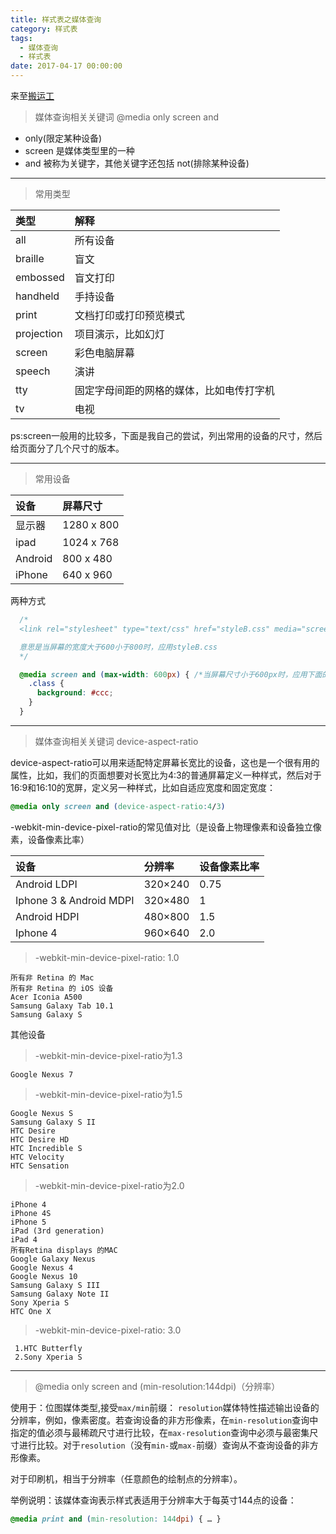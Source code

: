 ```yaml
---
title: 样式表之媒体查询
category: 样式表
tags:
  - 媒体查询
  - 样式表
date: 2017-04-17 00:00:00
---
```


来至[搬运工](http://www.cnblogs.com/tdalcn/p/3512140.html)

> 媒体查询相关关键词 @media only screen and


  * only(限定某种设备)
  * screen 是媒体类型里的一种
  * and 被称为关键字，其他关键字还包括 not(排除某种设备)
***
<!-- more -->

> 常用类型

|类型	|解释
| :-------- | :-----|   
|all |所有设备
|braille |盲文
|embossed |盲文打印
|handheld |手持设备
|print	|文档打印或打印预览模式
|projection |项目演示，比如幻灯
|screen |彩色电脑屏幕
|speech |演讲
|tty |固定字母间距的网格的媒体，比如电传打字机
|tv |电视

ps:screen一般用的比较多，下面是我自己的尝试，列出常用的设备的尺寸，然后给页面分了几个尺寸的版本。
***

>  常用设备

|设备	|屏幕尺寸
| :-------- | :-----|
|显示器|1280 x 800
|ipad |1024 x 768
|Android |800 x 480
|iPhone |640 x 960

两种方式
```css
  /*
  <link rel="stylesheet" type="text/css" href="styleB.css" media="screen and (min-width: 600px) and (max-width: 800px)">

  意思是当屏幕的宽度大于600小于800时，应用styleB.css
  */

  @media screen and (max-width: 600px) { /*当屏幕尺寸小于600px时，应用下面的CSS样式*/
    .class {
      background: #ccc;
    }
  }
```

***
> 媒体查询相关关键词 device-aspect-ratio

  device-aspect-ratio可以用来适配特定屏幕长宽比的设备，这也是一个很有用的属性，比如，我们的页面想要对长宽比为4:3的普通屏幕定义一种样式，然后对于16:9和16:10的宽屏，定义另一种样式，比如自适应宽度和固定宽度：
```css
@media only screen and (device-aspect-ratio:4/3)
```
-webkit-min-device-pixel-ratio的常见值对比（是设备上物理像素和设备独立像素，设备像素比率）

|设备	   |分辨率	   |设备像素比率
| :--------   | :-----   | :---- |
|Android LDPI	|320×240	|0.75
|Iphone 3 & Android MDPI	|320×480	|1
|Android HDPI	|480×800	|1.5
|Iphone 4	|960×640	|2.0

> -webkit-min-device-pixel-ratio: 1.0

    所有非 Retina 的 Mac
    所有非 Retina 的 iOS 设备
    Acer Iconia A500
    Samsung Galaxy Tab 10.1
    Samsung Galaxy S

其他设备
> -webkit-min-device-pixel-ratio为1.3

    Google Nexus 7

> -webkit-min-device-pixel-ratio为1.5

    Google Nexus S
    Samsung Galaxy S II
    HTC Desire
    HTC Desire HD
    HTC Incredible S
    HTC Velocity
    HTC Sensation

> -webkit-min-device-pixel-ratio为2.0

    iPhone 4
    iPhone 4S
    iPhone 5
    iPad (3rd generation)
    iPad 4
    所有Retina displays 的MAC
    Google Galaxy Nexus
    Google Nexus 4
    Google Nexus 10
    Samsung Galaxy S III
    Samsung Galaxy Note II
    Sony Xperia S
    HTC One X

> -webkit-min-device-pixel-ratio: 3.0

     1.HTC Butterfly
     2.Sony Xperia S
***
> @media only screen and (min-resolution:144dpi)<resolution>（分辨率）


使用于：位图媒体类型,接受`max/min`前缀：
`resolution`媒体特性描述输出设备的分辨率，例如，像素密度。若查询设备的非方形像素，在`min-resolution`查询中指定的值必须与最稀疏尺寸进行比较，在`max-resolution`查询中必须与最密集尺寸进行比较。对于`resolution`（没有`min-`或`max-`前缀）查询从不查询设备的非方形像素。

对于印刷机，相当于分辨率（任意颜色的绘制点的分辨率）。

举例说明：该媒体查询表示样式表适用于分辨率大于每英寸144点的设备：
```css
@media print and (min-resolution: 144dpi) { … }
```
